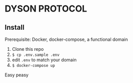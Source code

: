 DYSON PROTOCOL
===

Install
---

Prerequisite: Docker, docker-compose, a functional domain

1. Clone this repo
2. `$ cp .env.sample .env`
3. edit `.env` to match your domain
4. `$ docker-compose up`

Easy peasy



